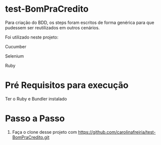 # test-BomPraCredito


Para criação do BDD, os steps foram escritos de forma genérica para que pudessem ser reutilizados em outros cenários.

Foi utilizado neste projeto:

Cucumber

Selenium

Ruby

# Pré Requisitos para execução
Ter o Ruby e Bundler instalado

# Passo a Passo 
1. Faça o clone desse projeto com https://github.com/carolinafreiria/test-BomPraCredito.git
